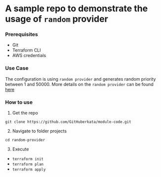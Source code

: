 # A sample repo to demonstrate the usage of `random` provider 

### Prerequisites
- Git
- Terraform CLI
- AWS credentials

### Use Case
The configuration is using `random provider` and generates random priority between 1 and 50000.
More details on the `random provider` can be found [here](https://registry.terraform.io/providers/hashicorp/random/latest/docs)

### How to use
1. Get the repo
```
git clone https://github.com/GitHuberkata/module-code.git
```
2. Navigate to folder projects
```
cd random-provider
```
3. Execute
- `terraform init`
- `terraform plan`
- `terraform apply`




